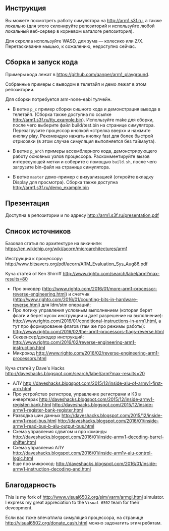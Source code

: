 ## Инструкция

Вы можете посмотреть работу симулятора на http://arm1.s3f.ru, а также локально (для этого склонируйте репозиторий и используйте любой локальный веб-сервер в корневом каталоге репозитория).

Для скролла используйте WASD, для зума — колесико или Z/X. Перетаскивание мышью, к сожалению, недоступно сейчас.

## Cборка и запуск кода
Примеры кода лежат в https://github.com/qanper/arm1_playground.

Собранные примеры с выводом в телетайп и демо лежат в этом репозитории.

Для сборки потребуется arm-none-eabi тулчейн.

* В ветке `p_c` пример сборки сишного кода и демонстрация вывода в телетайп. (Сборка также доступна по ссылке http://arm1.s3f.ru/tty_example.bin). Используйте make для сборки, после чего выберите файл build/test.bin на странице симулятора. Перезагрузите процессор кнопкой «стрелка вверх» и нажмите кнопку play. Рекомендую нажать кнопку fast для более быстрой отрисовки (в этом случае симуляция выполняется без таймаута).

* В ветке `p_arch` примеры ассемблерного кода, демонстрирующего работу основных узлов процессора. Раскомментируйте вызов интересующей метки и соберите с помощью `build.sh`, после чего загрузите bin-файл на странице симулятора.

* В ветке `master` демо-пример с визуализацией (откройте вкладку Display для просмотра). Сборка также доступна http://arm1.s3f.ru/demo_example.bin

## Презентация

Доступна в репозитории и по адресу http://arm1.s3f.ru/presentation.pdf

## Список источников

Базовая статья по архитектуре на викичипе: https://en.wikichip.org/wiki/acorn/microarchitectures/arm1

Инструкция к процессору: http://www.bitsavers.org/pdf/acorn/ARM_Evaluation_Sys_Aug86.pdf

Куча статей от Ken Shirriff http://www.righto.com/search/label/arm?max-results=80

* Про энкодер (http://www.righto.com/2016/01/more-arm1-processor-reverse-engineering.html) и счетчик (http://www.righto.com/2016/01/counting-bits-in-hardware-reverse.html) для ldm/stm операций;
* Про логику управления условным выполнением (которая берет флаги и берет кусок инструкции и дает разрешение на выполнение): http://www.righto.com/2016/01/conditional-instructions-in-arm1.html, а тут про формирование флагов (там же про режимы работы): http://www.righto.com/2016/02/the-arm1-processors-flags-reverse.html 
* Секвенсер/декодер инструкций: http://www.righto.com/2016/02/reverse-engineering-arm1-instruction.html
* Микрокод http://www.righto.com/2016/02/reverse-engineering-arm1-processors.html


Куча статей у Dave's Hacks http://daveshacks.blogspot.com/search/label/arm?max-results=20

* АЛУ http://daveshacks.blogspot.com/2015/12/inside-alu-of-armv1-first-arm.html
* Про устройство регистров, управление регистрами и КЗ в инвертерах http://daveshacks.blogspot.com/2015/12/inside-armv1-register-bank.html
http://daveshacks.blogspot.com/2015/12/inside-armv1-register-bank-register.html
* Разводка шин данных http://daveshacks.blogspot.com/2015/12/inside-armv1-read-bus.html
http://daveshacks.blogspot.com/2016/01/inside-armv1-read-bus-b-alu-output-bus.html
* Схема управления сдвигом и про команды http://daveshacks.blogspot.com/2016/01/inside-armv1-decoding-barrel-shifter.html
* Схема управления АЛУ http://daveshacks.blogspot.com/2016/01/inside-arm1v-alu-control-logic.html
* Еще про микрокод: http://daveshacks.blogspot.com/2016/01/inside-armv1-instruction-decoding-and.html

## Благодарность

This is my fork of http://www.visual6502.org/sim/varm/armgl.html simulator. I express my great appreciation to the `Visual 6502` team for their deveopment.

Если вас тоже впечатлила симуляция процессора, на странице http://visual6502.org/donate_cash.html можно задонатить этим ребятам.
